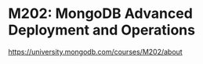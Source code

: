 # M202: MongoDB Advanced Deployment and Operations

https://university.mongodb.com/courses/M202/about
